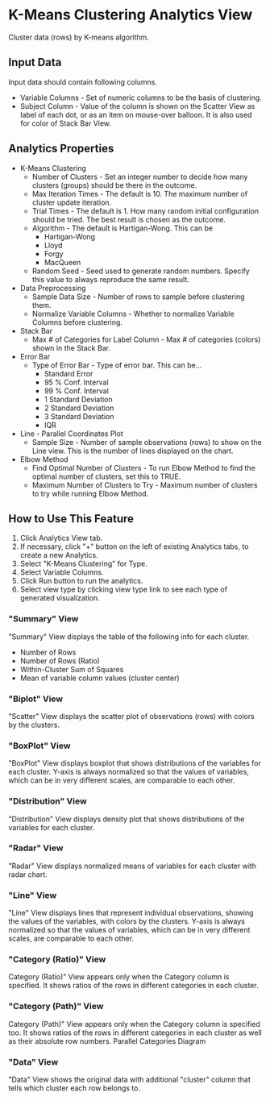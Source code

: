 # K-Means Clustering Analytics View

Cluster data (rows) by K-means algorithm.

## Input Data
Input data should contain following columns.

  * Variable Columns - Set of numeric columns to be the basis of clustering.
  * Subject Column - Value of the column is shown on the Scatter View as label of each dot, or as an item on mouse-over balloon. It is also used for color of Stack Bar View.

## Analytics Properties
  * K-Means Clustering
    * Number of Clusters - Set an integer number to decide how many clusters (groups) should be there in the outcome.
    * Max Iteration Times - The default is 10. The maximum number of cluster update iteration.
    * Trial Times - The default is 1. How many random initial configuration should be tried. The best result is chosen as the outcome.
    * Algorithm - The default is Hartigan-Wong. This can be
      - Hartigan-Wong
      - Lloyd
      - Forgy
      - MacQueen
    * Random Seed - Seed used to generate random numbers. Specify this value to always reproduce the same result.
  * Data Preprocessing
    * Sample Data Size - Number of rows to sample before clustering them.
    * Normalize Variable Columns - Whether to normalize Variable Columns before clustering.
  * Stack Bar
    * Max # of Categories for Label Column - Max # of categories (colors) shown in the Stack Bar.
  * Error Bar
    * Type of Error Bar - Type of error bar. This can be...
      - Standard Error
      - 95 % Conf. Interval
      - 99 % Conf. Interval
      - 1 Standard Deviation
      - 2 Standard Deviation
      - 3 Standard Deviation
      - IQR
  * Line - Parallel Coordinates Plot
    * Sample Size - Number of sample observations (rows) to show on the Line view. This is the number of lines displayed on the chart.
  * Elbow Method
    * Find Optimal Number of Clusters - To run Elbow Method to find the optimal number of clusters, set this to TRUE.
    * Maximum Number of Clusters to Try - Maximum number of clusters to try while running Elbow Method.

## How to Use This Feature
1. Click Analytics View tab.
2. If necessary, click "+" button on the left of existing Analytics tabs, to create a new Analytics.
3. Select "K-Means Clustering" for Type.
4. Select Variable Columns.
5. Click Run button to run the analytics.
6. Select view type by clicking view type link to see each type of generated visualization.

### "Summary" View
"Summary" View displays the table of the following info for each cluster.
  - Number of Rows
  - Number of Rows (Ratio)
  - Within-Cluster Sum of Squares
  - Mean of variable column values (cluster center)

### "Biplot" View
"Scatter" View displays the scatter plot of observations (rows) with colors by the clusters.

### "BoxPlot" View
"BoxPlot" View displays boxplot that shows distributions of the variables for each cluster. Y-axis is always normalized so that the values of variables, which can be in very different scales, are comparable to each other.

### "Distribution" View
"Distribution" View displays density plot that shows distributions of the variables for each cluster.

### "Radar" View
"Radar" View displays normalized means of variables for each cluster with radar chart.

### "Line" View
"Line" View displays lines that represent individual observations, showing the values of the variables, with colors by the clusters. Y-axis is always normalized so that the values of variables, which can be in very different scales, are comparable to each other.

### "Category (Ratio)" View
Category (Ratio)" View appears only when the Category column is specified. It shows ratios of the rows in different categories in each cluster.

### "Category (Path)" View
Category (Path)" View appears only when the Category column is specified too. It shows ratios of the rows in different categories in each cluster as well as their absolute row numbers.
Parallel Categories Diagram

### "Data" View
"Data" View shows the original data with additional "cluster" column that tells which cluster each row belongs to.
